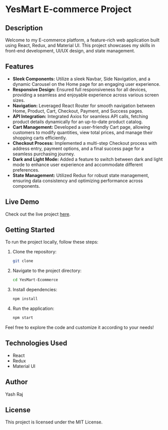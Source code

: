 # YesMart E-commerce Project

## Description

Welcome to my E-commerce platform, a feature-rich web application built using React, Redux, and Material UI. This project showcases my skills in front-end development, UI/UX design, and state management.

## Features

- **Sleek Components:** Utilize a sleek Navbar, Side Navigation, and a dynamic Carousel on the Home page for an engaging user experience.
- **Responsive Design:** Ensured full responsiveness for all devices, providing a seamless and enjoyable experience across various screen sizes.
- **Navigation:** Leveraged React Router for smooth navigation between Home, Product, Cart, Checkout, Payment, and Success pages.
- **API Integration:** Integrated Axios for seamless API calls, fetching product details dynamically for an up-to-date product catalog.
- **Cart Management:** Developed a user-friendly Cart page, allowing customers to modify quantities, view total prices, and manage their shopping carts efficiently.
- **Checkout Process:** Implemented a multi-step Checkout process with address entry, payment options, and a final success page for a seamless purchasing journey.
- **Dark and Light Mode:** Added a feature to switch between dark and light mode to enhance user experience and accommodate different preferences.
- **State Management:** Utilized Redux for robust state management, ensuring data consistency and optimizing performance across components.

## Live Demo

Check out the live project [here](https://ecommerce-web-three-nu.vercel.app/).

## Getting Started

To run the project locally, follow these steps:

1. Clone the repository:

   ```bash
   git clone

   ```

2. Navigate to the project directory:

   ```bash
   cd YesMart-Ecommerce

   ```

3. Install dependencies:

   ```bash
   npm install

   ```

4. Run the application:
   ```bash
   npm start
   ```

Feel free to explore the code and customize it according to your needs!

## Technologies Used

- React
- Redux
- Material UI

## Author

Yash Raj

## License

This project is licensed under the MIT License.
